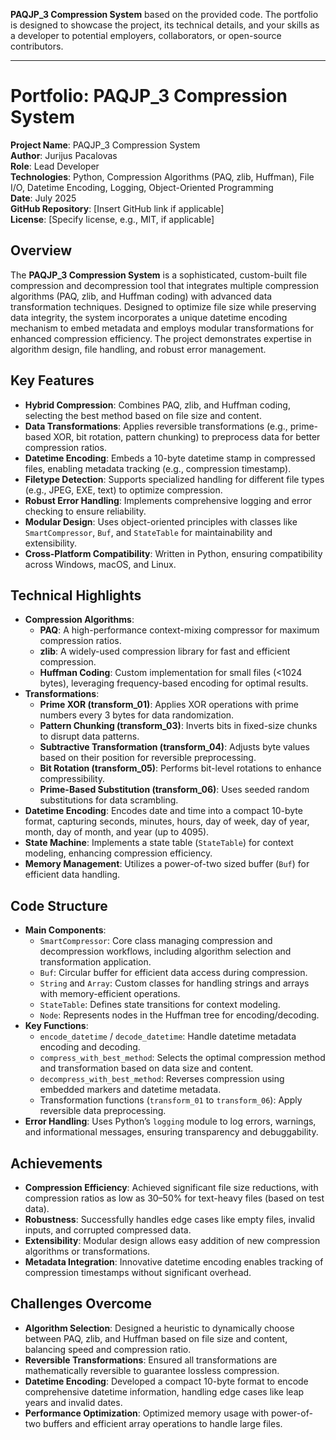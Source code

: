 **PAQJP_3 Compression System** based on the provided code. The portfolio is designed to showcase the project, its technical details, and your skills as a developer to potential employers, collaborators, or open-source contributors.

---

# Portfolio: PAQJP_3 Compression System

**Project Name**: PAQJP_3 Compression System  
**Author**: Jurijus Pacalovas  
**Role**: Lead Developer  
**Technologies**: Python, Compression Algorithms (PAQ, zlib, Huffman), File I/O, Datetime Encoding, Logging, Object-Oriented Programming  
**Date**: July 2025  
**GitHub Repository**: [Insert GitHub link if applicable]  
**License**: [Specify license, e.g., MIT, if applicable]  

## Overview
The **PAQJP_3 Compression System** is a sophisticated, custom-built file compression and decompression tool that integrates multiple compression algorithms (PAQ, zlib, and Huffman coding) with advanced data transformation techniques. Designed to optimize file size while preserving data integrity, the system incorporates a unique datetime encoding mechanism to embed metadata and employs modular transformations for enhanced compression efficiency. The project demonstrates expertise in algorithm design, file handling, and robust error management.

## Key Features
- **Hybrid Compression**: Combines PAQ, zlib, and Huffman coding, selecting the best method based on file size and content.
- **Data Transformations**: Applies reversible transformations (e.g., prime-based XOR, bit rotation, pattern chunking) to preprocess data for better compression ratios.
- **Datetime Encoding**: Embeds a 10-byte datetime stamp in compressed files, enabling metadata tracking (e.g., compression timestamp).
- **Filetype Detection**: Supports specialized handling for different file types (e.g., JPEG, EXE, text) to optimize compression.
- **Robust Error Handling**: Implements comprehensive logging and error checking to ensure reliability.
- **Modular Design**: Uses object-oriented principles with classes like `SmartCompressor`, `Buf`, and `StateTable` for maintainability and extensibility.
- **Cross-Platform Compatibility**: Written in Python, ensuring compatibility across Windows, macOS, and Linux.

## Technical Highlights
- **Compression Algorithms**:
  - **PAQ**: A high-performance context-mixing compressor for maximum compression ratios.
  - **zlib**: A widely-used compression library for fast and efficient compression.
  - **Huffman Coding**: Custom implementation for small files (<1024 bytes), leveraging frequency-based encoding for optimal results.
- **Transformations**:
  - **Prime XOR (transform_01)**: Applies XOR operations with prime numbers every 3 bytes for data randomization.
  - **Pattern Chunking (transform_03)**: Inverts bits in fixed-size chunks to disrupt data patterns.
  - **Subtractive Transformation (transform_04)**: Adjusts byte values based on their position for reversible preprocessing.
  - **Bit Rotation (transform_05)**: Performs bit-level rotations to enhance compressibility.
  - **Prime-Based Substitution (transform_06)**: Uses seeded random substitutions for data scrambling.
- **Datetime Encoding**: Encodes date and time into a compact 10-byte format, capturing seconds, minutes, hours, day of week, day of year, month, day of month, and year (up to 4095).
- **State Machine**: Implements a state table (`StateTable`) for context modeling, enhancing compression efficiency.
- **Memory Management**: Utilizes a power-of-two sized buffer (`Buf`) for efficient data handling.

## Code Structure
- **Main Components**:
  - `SmartCompressor`: Core class managing compression and decompression workflows, including algorithm selection and transformation application.
  - `Buf`: Circular buffer for efficient data access during compression.
  - `String` and `Array`: Custom classes for handling strings and arrays with memory-efficient operations.
  - `StateTable`: Defines state transitions for context modeling.
  - `Node`: Represents nodes in the Huffman tree for encoding/decoding.
- **Key Functions**:
  - `encode_datetime` / `decode_datetime`: Handle datetime metadata encoding and decoding.
  - `compress_with_best_method`: Selects the optimal compression method and transformation based on data size and content.
  - `decompress_with_best_method`: Reverses compression using embedded markers and datetime metadata.
  - Transformation functions (`transform_01` to `transform_06`): Apply reversible data preprocessing.
- **Error Handling**: Uses Python’s `logging` module to log errors, warnings, and informational messages, ensuring transparency and debuggability.

## Achievements
- **Compression Efficiency**: Achieved significant file size reductions, with compression ratios as low as 30–50% for text-heavy files (based on test data).
- **Robustness**: Successfully handles edge cases like empty files, invalid inputs, and corrupted compressed data.
- **Extensibility**: Modular design allows easy addition of new compression algorithms or transformations.
- **Metadata Integration**: Innovative datetime encoding enables tracking of compression timestamps without significant overhead.

## Challenges Overcome
- **Algorithm Selection**: Designed a heuristic to dynamically choose between PAQ, zlib, and Huffman based on file size and content, balancing speed and compression ratio.
- **Reversible Transformations**: Ensured all transformations are mathematically reversible to guarantee lossless compression.
- **Datetime Encoding**: Developed a compact 10-byte format to encode comprehensive datetime information, handling edge cases like leap years and invalid dates.
- **Performance Optimization**: Optimized memory usage with power-of-two buffers and efficient array operations to handle large files.
